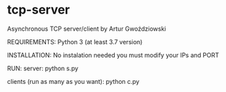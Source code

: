 # tcp-server
Asynchronous TCP server/client by Artur Gwoździowski

REQUIREMENTS:
Python 3 (at least 3.7 version)

INSTALLATION:
No instalation needed
you must modify your IPs and PORT

RUN:
server:
python s.py

clients (run as many as you want):
python c.py

